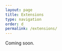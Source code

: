```yaml
---
layout: page
title: Extensions
type: navigation
order: d
permalink: /extensions/
---
```


Coming soon.
